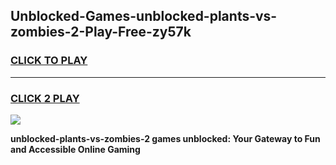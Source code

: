 
## Unblocked-Games-unblocked-plants-vs-zombies-2-Play-Free-zy57k
<h3>
<a href="https://premium76.site?title=unblocked-plants-vs-zombies-2&ref=24M">CLICK TO PLAY</a></h3>
<hr>

<h3>
<a href="https://premium76.site?title=unblocked-plants-vs-zombies-2&ref=24M">CLICK 2 PLAY</a>
  
</h3>

<a href="https://premium76.site?title=unblocked-plants-vs-zombies-2&ref=24M"><img src="https://clearcache.store/games.png"></a>


**unblocked-plants-vs-zombies-2 games unblocked: Your Gateway to Fun and Accessible Online Gaming**

